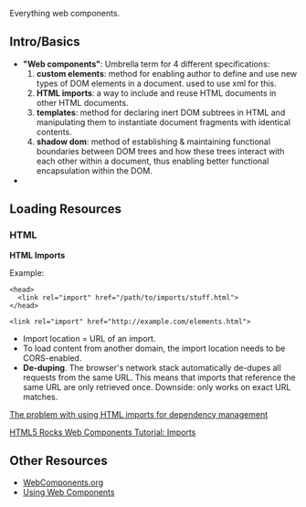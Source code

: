Everything web components.

## Intro/Basics

- **"Web components"**: Umbrella term for 4 different specifications:
    1. **custom elements**: method for enabling author to define and use new types of DOM elements in a document. used to use xml for this.
    2. **HTML imports**: a way to include and reuse HTML documents in other HTML documents.
    3. **templates**: method for declaring inert DOM subtrees in HTML and manipulating them to instantiate document fragments with identical contents.
    4. **shadow dom**: method of establishing & maintaining functional boundaries between DOM trees and how these trees interact with each other within a document, thus enabling better functional encapsulation within the DOM.
-

## Loading Resources

### HTML

**HTML Imports**

Example:
```
<head>
  <link rel="import" href="/path/to/imports/stuff.html">
</head>
```

```
<link rel="import" href="http://example.com/elements.html">
```

- Import location = URL of an import.
- To load content from another domain, the import location needs to be CORS-enabled.
- **De-duping**. The browser's network stack automatically de-dupes all requests from the same URL. This means that imports that reference the same URL are only retrieved once. Downside: only works on exact URL matches.

[The problem with using HTML imports for dependency management](https://github.com/tjvantoll/www.tjvantoll.com/blob/master/_posts/2014-08-12-the-problem-with-using-html-imports-for-dependency-management.markdown)

[HTML5 Rocks Web Components Tutorial: Imports](https://www.html5rocks.com/en/tutorials/webcomponents/imports/)


## Other Resources

- [WebComponents.org](https://www.webcomponents.org)
- [Using Web Components](https://www.safaribooksonline.com/videos/using-web-components/9781491957264)

